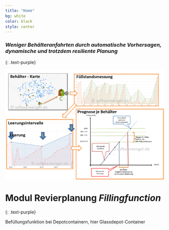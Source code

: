 ```yaml
---
title: "Home"
bg: white
color: black
style: center
---
```


### *Weniger Behälteranfahrten durch automatische Vorhersagen, dynamische und trotzdem resiliente Planung*
{: .text-purple}


![](img/bh_fuellstaende.png)

# **Modul Revierplanung *Fillingfunction***
{: .text-purple}

Befüllungsfunktion bei Depotcontainern, hier Glassdepot-Container
